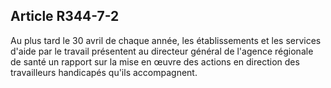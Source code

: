 ## Article R344-7-2

Au plus tard le 30 avril de chaque année, les établissements et les services d'aide par le travail présentent au
directeur général de l'agence régionale de santé un rapport sur la mise en œuvre des actions en direction des
travailleurs handicapés qu'ils accompagnent.

